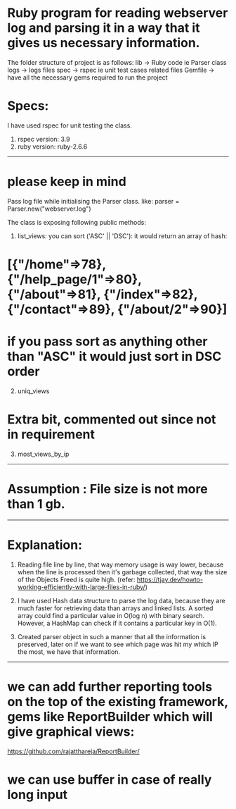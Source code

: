 # Ruby program for reading webserver log and parsing it in a way that it gives us necessary information.
The folder structure of project is as follows:
lib -> Ruby code ie Parser class
logs -> logs files
spec -> rspec ie unit test cases related files
Gemfile -> have all the necessary gems required to run the project

# Specs:
I have used rspec for unit testing the class.
1. rspec version: 3.9
2. ruby version: ruby-2.6.6
--------------------------------------------------------------------------------
# please keep in mind
Pass log file while initialising the Parser class. like:
  parser = Parser.new("webserver.log")

The class is exposing following public methods:
1. list_views: you can sort ('ASC' || 'DSC'): it would return an array of hash:
# [{"/home"=>78}, {"/help_page/1"=>80}, {"/about"=>81}, {"/index"=>82}, {"/contact"=>89}, {"/about/2"=>90}]
# if you pass sort as anything other than "ASC" it would just sort in DSC order
2. uniq_views
# Extra bit, commented out since not in requirement
3. most_views_by_ip

--------------------------------------------------------------------------------
# Assumption : File size is not more than 1 gb.
--------------------------------------------------------------------------------
# Explanation:
1. Reading file line by line, that way memory usage is way lower, because when the line is processed then it's garbage collected, that way the size of the Objects Freed is quite high. (refer: https://tjay.dev/howto-working-efficiently-with-large-files-in-ruby/)

2. I have used Hash data structure to parse the log data, because they are much faster for retrieving data than arrays and linked lists.
A sorted array could find a particular value in O(log n) with binary search. However, a HashMap can check if it contains a particular key in O(1).

3. Created parser object in such a manner that all the information is preserved, later on if we want to see which page was hit my which IP the most, we have that information.
--------------------------------------------------------------------------------
# we can add further reporting tools on the top of the existing framework, gems like ReportBuilder which will give graphical views:
https://github.com/rajatthareja/ReportBuilder/
# we can use buffer in case of really long input
